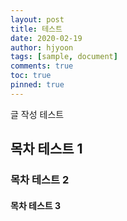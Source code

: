 ```yaml
---
layout: post
title: 테스트
date: 2020-02-19
author: hjyoon
tags: [sample, document]
comments: true
toc: true
pinned: true
---
```


글 작성 테스트

## 목차 테스트 1

### 목차 테스트 2

#### 목차 테스트 3